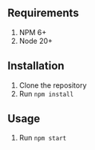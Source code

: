 ## Requirements

1. NPM 6+
2. Node 20+

## Installation

1. Clone the repository
2. Run `npm install`

## Usage 
1. Run `npm start`